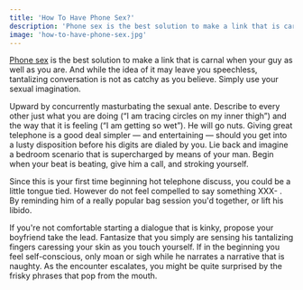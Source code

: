 ```yaml
---
title: 'How To Have Phone Sex?'
description: 'Phone sex is the best solution to make a link that is carnal when your guy as well as you are.'
image: 'how-to-have-phone-sex.jpg'
---
```


[Phone sex](/) is the best solution to make a link that is carnal when your guy as well as you are. And while the idea of it may leave you speechless, tantalizing conversation is not as catchy as you believe. Simply use your sexual imagination.

Upward by concurrently masturbating the sexual ante. Describe to every other just what you are doing (“I am tracing circles on my inner thigh”) and the way that it is feeling (“I am getting so wet”). He will go nuts. Giving great telephone is a good deal simpler — and entertaining — should you get into a lusty disposition before his digits are dialed by you. Lie back and imagine a bedroom scenario that is supercharged by means of your man. Begin when your beat is beating, give him a call, and stroking yourself.

Since this is your first time beginning hot telephone discuss, you could be a little tongue tied. However do not feel compelled to say something XXX- . By reminding him of a really popular bag session you'd together, or lift his libido.

If you're not comfortable starting a dialogue that is kinky, propose your boyfriend take the lead. Fantasize that you simply are sensing his tantalizing fingers caressing your skin as you touch yourself. If in the beginning you feel self-conscious, only moan or sigh while he narrates a narrative that is naughty. As the encounter escalates, you might be quite surprised by the frisky phrases that pop from the mouth.
